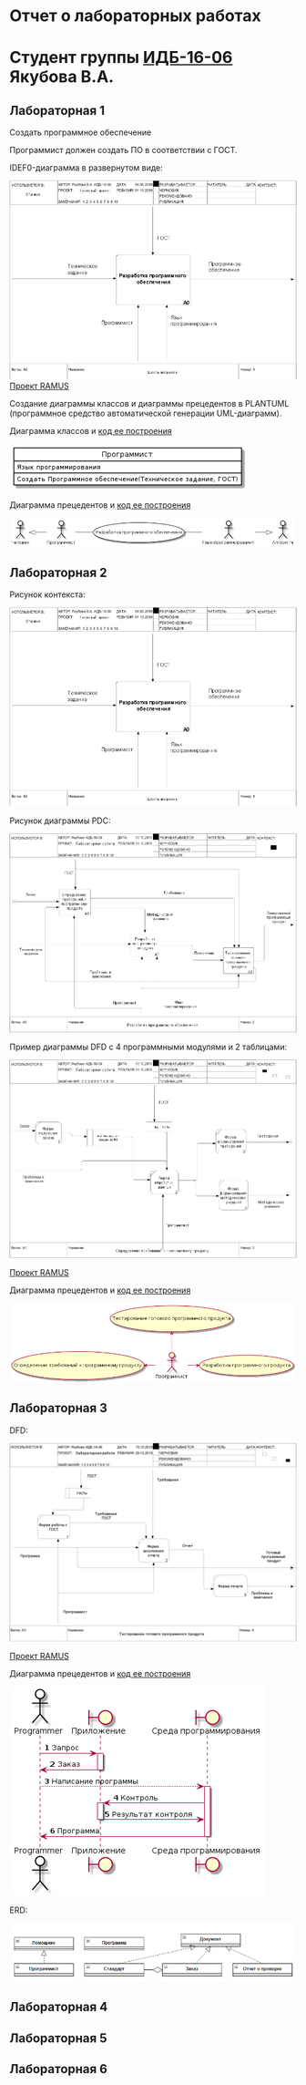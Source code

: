 # Отчет о лабораторных работах
# Студент группы [ИДБ-16-06](https://github.com/stankin/design-1/wiki/list-idb-16-06) Якубова В.А.

## Лабораторная 1

Создать программное обеспечение

Программист должен создать ПО в соответствии с ГОСТ.

IDEF0-диаграмма в развернутом виде:

![Image alt](https://github.com/Hoshi089/VeronikaYakubova.github.io/blob/master/Lab1.PNG)
[Проект RAMUS](https://github.com/Hoshi089/VeronikaYakubova.github.io/blob/master/Lab1.rsf)

Создание диаграммы классов и диаграммы прецедентов в PLANTUML (программное средство автоматической генерации UML-диаграмм).

Диаграмма классов и [код ее построения](https://github.com/Hoshi089/VeronikaYakubova.github.io/blob/master/Lab1.txt)

![Image alt](https://github.com/Hoshi089/VeronikaYakubova.github.io/blob/master/PLANTUML_DIA.png)

Диаграмма прецедентов и [код ее построения](https://github.com/Hoshi089/VeronikaYakubova.github.io/blob/master/Lab1_1.txt)

![Image alt](https://github.com/Hoshi089/VeronikaYakubova.github.io/blob/master/PLANTUML_DIA_1.png)

## Лабораторная 2

Рисунок контекста:

![Image alt](https://github.com/Hoshi089/VeronikaYakubova.github.io/blob/master/Lab1.PNG)

Рисунок диаграммы PDC:

![Image alt](https://github.com/Hoshi089/VeronikaYakubova.github.io/blob/master/modelPDC.png)

Пример диаграммы DFD с 4 программными модулями и 2 таблицами:

![Image alt](https://github.com/Hoshi089/VeronikaYakubova.github.io/blob/master/modelPDCDFD.png)

[Проект RAMUS](https://github.com/Hoshi089/VeronikaYakubova.github.io/blob/master/Lab2.rsf)


Диаграмма прецедентов и [код ее построения](https://github.com/Hoshi089/VeronikaYakubova.github.io/blob/master/Lab2.txt)

![Image alt](https://github.com/Hoshi089/VeronikaYakubova.github.io/blob/master/Diagramma2.png)

## Лабораторная 3

DFD:

![Image alt](https://github.com/Hoshi089/VeronikaYakubova.github.io/blob/master/model3.png)

[Проект RAMUS](https://github.com/Hoshi089/VeronikaYakubova.github.io/blob/master/Lab3.rsf)

Диаграмма прецедентов и [код ее построения](https://github.com/Hoshi089/VeronikaYakubova.github.io/blob/master/Lab3.txt)

![Image alt](https://github.com/Hoshi089/VeronikaYakubova.github.io/blob/master/PLANT3.png)


ERD:

![Image alt](https://github.com/Hoshi089/VeronikaYakubova.github.io/blob/master/ERD.png)

## Лабораторная 4
## Лабораторная 5
## Лабораторная 6
